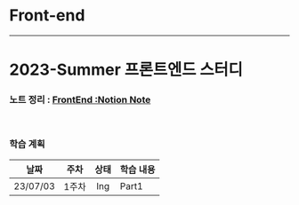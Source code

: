 # Front-end
---
# 2023-Summer 프론트엔드 스터디
### 노트 정리 : [FrontEnd :Notion Note](https://www.notion.so/2023-FrontEnd-36b6d09841a545e18b9a2589b0e75bf0)

<br>

### 학습 계획

|날짜|주차|상태|학습 내용|
|----|:----:|:----:|:----|
|23/07/03|1주차|Ing  |Part1|
